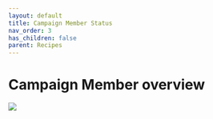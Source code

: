 ```yaml
---
layout: default
title: Campaign Member Status
nav_order: 3
has_children: false
parent: Recipes
---
```


<!-- [Join the DLRS Trailblazer Community - Today!](https://trailhead.salesforce.com/trailblazer-community/groups/0F9300000009O5pCAE){: .btn .btn-green } -->

# Campaign Member overview

![](https://lucid.app/publicSegments/view/ecb08905-6ac7-495e-9255-f0ceb9274999/image.png)

